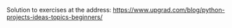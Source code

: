 Solution to exercises at the address: https://www.upgrad.com/blog/python-projects-ideas-topics-beginners/
